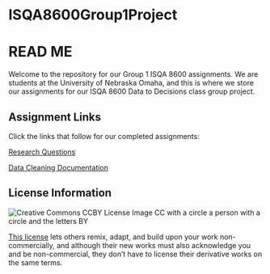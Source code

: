 # ISQA8600Group1Project
# READ ME

Welcome to the repository for our Group 1 ISQA 8600 assignments. We are students at the University of Nebraska Omaha, and this is where we store our assignments for our ISQA 8600 Data to Decisions class group project. 

## Assignment Links
Click the links that follow for our completed assignments:

[Research Questions](https://github.com/hsdavisuno/ISQA8600Group1Project/blob/main/RQs.md)

[Data Cleaning Documentation](https://github.com/hsdavisuno/ISQA8600Group1Project/blob/main/DataCleaningDocumentation.html)

## License Information
![Creative Commons CCBY License Image CC with a circle a person with a circle and the letters BY](https://licensebuttons.net/l/by/3.0/88x31.png)

[This license](https://creativecommons.org/licenses/by-nc/4.0/legalcode) lets others remix, adapt, and build upon your work non-commercially, and although their new works must also acknowledge you and be non-commercial, they don’t have to license their derivative works on the same terms.

